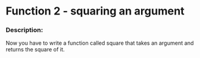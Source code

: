 # Function 2 - squaring an argument

### Description:
Now you have to write a function called square that takes an argument and returns the square of it.